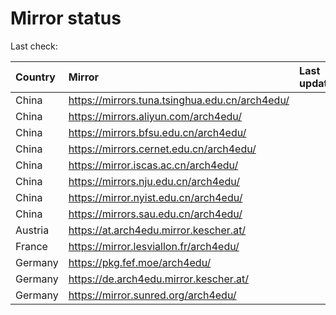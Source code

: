 <script src="./time.js"></script>
# Mirror status
Last check: <script type="text/javascript">localize(1735118540.6594393);</script>

|Country|Mirror|Last update|
|:------|:-----|:----------|
|China|https://mirrors.tuna.tsinghua.edu.cn/arch4edu/|<script type="text/javascript">localize(1735065642);</script>|
|China|https://mirrors.aliyun.com/arch4edu/|<script type="text/javascript">localize(1735065642);</script>|
|China|https://mirrors.bfsu.edu.cn/arch4edu/|<script type="text/javascript">localize(1735065642);</script>|
|China|https://mirrors.cernet.edu.cn/arch4edu/|<script type="text/javascript">localize(1735065642);</script>|
|China|https://mirror.iscas.ac.cn/arch4edu/|<script type="text/javascript">localize(1735065642);</script>|
|China|https://mirrors.nju.edu.cn/arch4edu/|<script type="text/javascript">localize(1735022990);</script>|
|China|https://mirror.nyist.edu.cn/arch4edu/|<script type="text/javascript">localize(1735065642);</script>|
|China|https://mirrors.sau.edu.cn/arch4edu/|<script type="text/javascript">localize(1731653531);</script>|
|Austria|https://at.arch4edu.mirror.kescher.at/|<script type="text/javascript">localize(1735065642);</script>|
|France|https://mirror.lesviallon.fr/arch4edu/|<script type="text/javascript">localize(1735065642);</script>|
|Germany|https://pkg.fef.moe/arch4edu/|<script type="text/javascript">localize(1735065642);</script>|
|Germany|https://de.arch4edu.mirror.kescher.at/|<script type="text/javascript">localize(1735065642);</script>|
|Germany|https://mirror.sunred.org/arch4edu/|<script type="text/javascript">localize(1735065642);</script>|

<script src="./tablefilter/tablefilter.js"></script>
<script src="./table.js"></script>